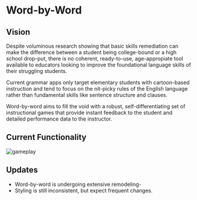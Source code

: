 # Word-by-Word


## Vision
Despite voluminous research showing that basic skills remediation can make the difference between a student being college-bound or a high school drop-put, there is no coherent, ready-to-use, age-appropiate tool available to educators looking to improve the foundational language skills of their struggling students.

Current grammar apps only target elementary students with cartoon-based instruction and tend to focus on the nit-picky rules of the English language rather than fundamental skills like sentence structure and clauses.

Word-by-word aims to fill the void with a robust, self-differentiating set of instructional games that provide instant feedback to the student and detailed performance data to the instructor.


## Current Functionality

![gameplay]()
## Updates
* Word-by-word is undergoing extensive remodeling-
* Styling is still inconsistent, but expect frequent changes.


<i class="icon-cog"></i>
